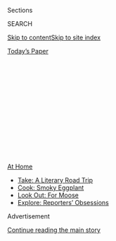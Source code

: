 <div id="app">

<div>

<div>

<div>

<div class="NYTAppHideMasthead css-1q2w90k e1suatyy0">

<div class="section css-ui9rw0 e1suatyy2">

<div class="css-eph4ug er09x8g0">

<div class="css-6n7j50">

</div>

<span class="css-1dv1kvn">Sections</span>

<div class="css-10488qs">

<span class="css-1dv1kvn">SEARCH</span>

</div>

[Skip to content](#site-content)[Skip to site
index](#site-index)

</div>

<div class="css-10698na e1huz5gh0">

</div>

</div>

<div id="masthead-bar-one" class="section hasLinks css-15hmgas e1csuq9d3">

<div class="css-uqyvli e1csuq9d0">

</div>

<div class="css-1uqjmks e1csuq9d1">

</div>

<div class="css-9e9ivx">

[](https://myaccount.nytimes.com/auth/login?response_type=cookie&client_id=vi)

</div>

<div class="css-1bvtpon e1csuq9d2">

[Today’s
Paper](https://www.nytimes.com/section/todayspaper)

</div>

</div>

</div>

</div>

<div data-aria-hidden="false">

<div id="site-content" data-role="main">

<div>

<div class="css-1aor85t" style="opacity:0.000000001;z-index:-1;visibility:hidden">

<div class="css-1hqnpie">

<div class="css-epjblv">

<span class="css-100wwgy">Four Artists on the Future of Video
Art</span>

</div>

<div class="css-k008qs">

<div class="css-o5pzib">

<span class="css-18z7m18"></span>

<div>

</div>

</div>

<span class="css-1n6z4y">https://nyti.ms/3eUZm13</span>

<div class="css-1705lsu">

<div class="css-4xjgmj">

<div class="css-4skfbu" data-role="toolbar" data-aria-label="Social Media Share buttons, Save button, and Comments Panel with current comment count" data-testid="share-tools">

  - 
  - 
  - 
  - 
    
    <div class="css-6n7j50">
    
    </div>

  - 

</div>

</div>

</div>

</div>

</div>

</div>

<div id="NYT_TOP_BANNER_REGION" class="css-13pd83m">

<div>

<div id="maps-athome-menu" class="section interactive-content interactive-size-medium css-1edisqu">

<div class="css-17ih8de interactive-body">

<div class="at-home-nav__innerContainer">

<div class="at-home-nav__title">

[At
Home](https://www.nytimes.com/spotlight/at-home?action=click&pgtype=Article&state=default&region=TOP_BANNER&context=at_home_menu)

</div>

  - [Take: A Literary Road
    Trip](https://www.nytimes.com/2020/07/28/books/time-for-a-literary-road-trip.html?action=click&pgtype=Article&state=default&region=TOP_BANNER&context=at_home_menu)
  - [Cook: Smoky
    Eggplant](https://www.nytimes.com/2020/07/29/magazine/bored-with-your-home-cooking-some-smoky-eggplant-will-fix-that.html?action=click&pgtype=Article&state=default&region=TOP_BANNER&context=at_home_menu)
  - [Look Out: For
    Moose](https://www.nytimes.com/2020/07/27/travel/moose-michigan-isle-royale.html?action=click&pgtype=Article&state=default&region=TOP_BANNER&context=at_home_menu)
  - [Explore: Reporters’
    Obsessions](https://www.nytimes.com/interactive/2020/at-home/even-more-reporters-editors-diaries-lists-recommendations.html?action=click&pgtype=Article&state=default&region=TOP_BANNER&context=at_home_menu)

</div>

</div>

</div>

</div>

</div>

<div id="top-wrapper" class="css-1sy8kpn">

<div id="top-slug" class="css-l9onyx">

Advertisement

</div>

[Continue reading the main
story](#after-top)

<div class="ad top-wrapper" style="text-align:center;height:100%;display:block;min-height:250px">

<div id="top" class="place-ad" data-position="top" data-size-key="top">

</div>

</div>

<div id="after-top">

</div>

</div>

<div>

<div id="sponsor-wrapper" class="css-1hyfx7x">

<div id="sponsor-slug" class="css-19vbshk">

Supported by

</div>

[Continue reading the main
story](#after-sponsor)

<div id="sponsor" class="ad sponsor-wrapper" style="text-align:center;height:100%;display:block">

</div>

<div id="after-sponsor">

</div>

</div>

<div class="css-186x18t">

True Believers

</div>

<div class="css-1vkm6nb ehdk2mb0">

# Four Artists on the Future of Video Art

</div>

Hito Steyerl, Rachel Rose, Isaac Julien and Lynn Hershman Leeson talk
about how they’ve been spending quarantine and just where, in this era
of never-ending screen time, their work should live.

<div class="css-79elbk" data-testid="photoviewer-wrapper">

<div class="css-z3e15g" data-testid="photoviewer-wrapper-hidden">

</div>

<div class="css-1a48zt4 ehw59r15" data-testid="photoviewer-children">

![<span class="css-1l9o2ey e13ogyst0" data-aria-hidden="true">Clockwise
from top left: a still from Hito Steyerl’s “Liquidity Inc.” (2014); a
digital print of Isaac Julien’s “Lessons of the Hour (Lessons of the
Hour)” (2019); a still from Lynn Hershman Leeson’s “Lorna” (1979-84); a
still from Rachel Rose’s “Lake Valley”
(2016).</span><span class="css-1nlbvxy e1z0qqy90" itemprop="copyrightHolder"><span class="css-1ly73wi e1tej78p0">Credit...</span><span><span>Clockwise
from top left: courtesy of the artist, Andrew Kreps Gallery, New York
and Esther Schipper, Berlin; © Isaac Julien, courtesy of the artist and
Metro Pictures, New York; © Lynn Hershman Leeson, courtesy of the artist
and Bridget Donahue, N.Y.C.; courtesy of the artist and Gavin Brown’s
enterprise New
York/Rome</span></span></span>](https://static01.nyt.com/images/2020/07/10/t-magazine/art/digital-artists-slide-VVNP/digital-artists-slide-VVNP-articleLarge.jpg?quality=75&auto=webp&disable=upscale)

</div>

</div>

<div class="css-18e8msd">

<div class="css-vp77d3 epjyd6m0">

<div class="css-1baulvz">

By <span class="css-1baulvz last-byline" itemprop="name">Andrew
Russeth</span>

</div>

</div>

  - 
    
    <div class="css-nv7ky2 e16638kd2">
    
    July 22,
    2020
    
    </div>

  - 
    
    <div class="css-4xjgmj">
    
    <div class="css-d8bdto" data-role="toolbar" data-aria-label="Social Media Share buttons, Save button, and Comments Panel with current comment count" data-testid="share-tools">
    
      - 
      - 
      - 
      - 
        
        <div class="css-6n7j50">
        
        </div>
    
      - 
    
    </div>
    
    </div>

</div>

</div>

<div class="section meteredContent css-1r7ky0e" name="articleBody" itemprop="articleBody">

<div class="css-1fanzo5 StoryBodyCompanionColumn">

<div class="css-53u6y8">

When coronavirus shuttered just about every gallery in the United States
and confined many to their homes, museum curators and dealers [had to
improvise](https://www.nytimes.com/2020/03/16/arts/design/art-galleries-online-viewing-coronavirus.html).
Overnight, the only way they could show art was digitally. In some
cases, this meant posting photos of paintings or using cameras to offer
360-degree virtual tours of exhibitions — to varying degrees of success.
But then there were the works that were *designed* to be viewed on a
screen, which have enjoyed a sort of a renaissance.

On many Friday nights since April, the [Whitney Museum of American
Art](https://www.nytimes.com/topic/organization/whitney-museum-of-american-art)
in New York has streamed video art by [Alex Da
Corte](https://www.nytimes.com/2018/02/16/t-magazine/alex-da-corte-st-vincent.html),
[Juan Antonio Olivares](https://whitney.org/artists/18064) and [Adelita
Husni-Bey](https://www.newmuseum.org/exhibitions/view/adelita-husni-bey-chiron),
to name a few. [Gagosian Gallery](https://gagosian.com/) staged web
shows with moving-image work by artists including [Ed
Ruscha](https://www.nytimes.com/2020/01/15/arts/design/ed-ruscha.html)
and [Douglas Gordon](https://gagosian.com/artists/douglas-gordon/),
Metro Pictures hosted a digital film festival over more than a dozen
weekends, and the artist [Nina Chanel
Abney](https://www.nytimes.com/2018/06/13/t-magazine/artist-work-habits-camille-henrot-nina-chanel-abney.html)
curated a two-week run of pieces by [Tiona Nekkia
McClodden](https://www.nytimes.com/2019/05/09/arts/design/whitney-museum-biennial-artists.html),
[Solange
Knowles](https://www.nytimes.com/2018/10/15/t-magazine/solange-interview.html)
and others at Brooklyn’s [We Buy Gold](https://webuygold.wtf/).
Pittsburgh’s [Carnegie Museum of
Art](https://www.nytimes.com/2015/07/10/arts/design/carnegie-museum-to-open-a-survey-of-the-designer-peter-muller-munk.html)
launched an online exhibition series with “Lake Valley,” a 2016
cartoon-collage animation by [Rachel
Rose](https://www.artsy.net/artist/rachel-rose) that follows a
rabbitlike animal as it explores an enchanted world, seeking community.
“Two-dimensional work or sculpture all comes out a bit flat on social
media,” says the filmmaker [Isaac
Julien](https://www.nytimes.com/2014/02/18/arts/international/facing-the-camera.html).
“I’m not saying people can’t sell works. They do, in fact. But I think
the moving image — it becomes its own form. It’s not really
compromised.”

</div>

</div>

<div id="t-true-believers-art-promo" class="section interactive-content interactive-size-scoop css-bvtwvj" data-id="100000007224768">

<div class="css-17ih8de interactive-body" data-sourceid="100000007224768">

[![](https://static01.nyt.com/newsgraphics/2020/06/29/tmag-art-embeds-new/assets/images/art_issue_gif_special_editon.gif)](https://www.nytimes.com/issue/t-magazine/2020/07/02/true-believers-art-issue)

</div>

</div>

<div>

</div>

<div class="css-1fanzo5 StoryBodyCompanionColumn">

<div class="css-53u6y8">

Since its emergence in the 1960s, it’s video art that has typically been
harder to present and sell and perhaps to take in, too, often requiring
time and patience of its viewer. When pioneers like [Bruce
Nauman](https://www.nytimes.com/2018/10/15/t-magazine/bruce-nauman-art-interview.html),
[Vito
Acconci](https://www.nytimes.com/2017/04/28/arts/design/vito-acconci-dead-performance-artist.html)
and [Joan
Jonas](https://www.nytimes.com/2015/04/05/t-magazine/joan-jonas-reanimation-venice-biennale.html)
wielded cumbersome cameras in the 1970s to make scrappy, poetic or
otherwise bizarre tapes intended for gallery display, the prominent
dealers [Leo
Castelli](https://www.nytimes.com/1999/08/23/arts/leo-castelli-influential-art-dealer-dies-at-91.html)
and [Ileana
Sonnabend](https://www.nytimes.com/2007/10/24/arts/24sonnabend.html)
started a service to rent and sell them. It never turned a profit.
However, as production values increased and minds opened in the 1980s
and ’90s, stars were minted: [Bill
Viola](https://www.nytimes.com/2017/03/14/t-magazine/art/bill-viola-palazzo-strozzi-florence.html),
[Matthew
Barney](https://www.nytimes.com/1999/10/10/magazine/the-importance-of-matthew-barney.html),
[Pipilotti
Rist](https://www.nytimes.com/2016/10/22/arts/design/pipilotti-rist-provoking-with-delight.html)
and [Christian
Marclay](https://www.nytimes.com/2018/11/19/arts/music/christian-marclay-huddersfield-music-festival.html)
were among those to see their work sold in limited editions and featured
in major museums and international biennials, just as that of [Ryan
Trecartin](https://www.guggenheim.org/artwork/artist/ryan-trecartin),
[Arthur
Jafa](https://www.nytimes.com/2019/08/14/t-magazine/arthur-jafa-in-bloom.html)
and [Martine
Syms](https://www.nytimes.com/2016/12/06/t-magazine/art/martine-syms-artist-poster-phrase.html)
has been more recently.

</div>

</div>

<div class="css-79elbk" data-testid="photoviewer-wrapper">

<div class="css-z3e15g" data-testid="photoviewer-wrapper-hidden">

</div>

<div class="css-1a48zt4 ehw59r15" data-testid="photoviewer-children">

![<span class="css-1l9o2ey e13ogyst0" data-aria-hidden="true">Meriem
Bennani’s video installation “Party on the CAPS” (2018) will be shown at
the Julia Stoschek Collection in Berlin when it reopens in
September.</span><span class="css-1nlbvxy e1z0qqy90" itemprop="copyrightHolder"><span class="css-1ly73wi e1tej78p0">Credit...</span><span>Courtesy
of the artist and C L E A R I N G, New York/Brussels. Photo: Alwin
Lay</span></span>](https://static01.nyt.com/images/2020/07/10/t-magazine/art/digital-artists-slide-U4Y9/digital-artists-slide-U4Y9-articleLarge.jpg?quality=75&auto=webp&disable=upscale)

</div>

</div>

<div class="css-1fanzo5 StoryBodyCompanionColumn">

<div class="css-53u6y8">

But even in 2020, with screens glowing all around us, video art remains
a relatively niche field. It is still rare, for instance, to come across
a figure like [Julia Stoschek](https://www.jsc.art/), a German collector
who focuses exclusively on multimedia and video. When the art spaces
Stoschek runs in Berlin and Düsseldorf, Germany, were closed in March,
she collaborated with artists and technicians to upload more than 70
works from her 800-some-piece collection online. Her aim, she says, is
“to make it accessible for everyone, all the time, everywhere.” [Eric
Crosby](https://carnegiemuseums.org/expert/eric-crosby/), the Carnegie’s
director, feels similarly, saying that a lesson from lockdown is that
“audiences should be able to encounter art regardless of whether our
museum doors are open or closed.” Their comments underscore the diffuse
and potentially democratic nature of video art in comparison to, say,
oil painting.

At the same time, readily available offerings raise questions about
where exactly video art should live, and how its future might be shaped.
Is its star turn on the web a sign of things to come, or just a
momentary detour? Here, four video and digital artists talk about
working during the pandemic and share thoughts on the field as a
whole.

</div>

</div>

<div>

</div>

<div class="css-79elbk" data-testid="photoviewer-wrapper">

<div class="css-z3e15g" data-testid="photoviewer-wrapper-hidden">

</div>

<div class="css-1a48zt4 ehw59r15" data-testid="photoviewer-children">

<div class="css-1xdhyk6 erfvjey0">

<span class="css-1ly73wi e1tej78p0">Image</span>

<div class="css-zjzyr8">

<div data-testid="lazyimage-container" style="height:257.77777777777777px">

</div>

</div>

</div>

<span class="css-1l9o2ey e13ogyst0" data-aria-hidden="true">An
installation view of Hito Steyerl’s “Liquidity Inc.” (2014) at Artists
Space in New York in
2015.</span><span class="css-1nlbvxy e1z0qqy90" itemprop="copyrightHolder"><span class="css-1ly73wi e1tej78p0">Credit...</span><span>Courtesy
of the artist, Andrew Kreps Gallery, New York, and Esther Schipper,
Berlin. Photo: Matthew Septimus </span></span>

</div>

</div>

<div class="css-1fanzo5 StoryBodyCompanionColumn">

<div class="css-53u6y8">

### **Hito Steyerl**

*For more than 20 years,* [*Hito
Steyerl*](https://www.nytimes.com/2017/12/15/arts/design/hito-steyerl.html)*,
53, has made incisive, deliriously entertaining videos that examine how
images and ideas circulate. Based in Berlin, she is set to have her
first* [*survey
exhibition*](https://www.kunstsammlung.de/de/exhibitions/hito-steyerl)
*in Germany — at the Kunstsammlung Nordrhein-Westfalen, in Düsseldorf —
in September.*

Most of my work has always been online. But I try not to share it on
commercial or corporate platforms, so you will find very little of it on
YouTube. It’s mostly hidden in plain sight, meaning that it’s on
platforms that are not Google searchable, which technically makes them
part of the dark web.

The concept of the digital sphere is not in a very fortunate moment.
I’ve been talking for the past year about how the digital has been
privatized and gentrified. It’s basically monetized by four or five big
corporations, and none of this has changed just because of lockdown, so
I’m very ambivalent about the digital euphoria.

What institutions or galleries assume is that videos are available and
that they can just stream them for free without taking into account any
sort of production cost or anything like that because the web is seen as
a sphere of distribution of things that are free. There is a sort of
digital fatigue now, and I think there is a whole oversupply, and it’s
not good for the artwork. It doesn’t get it any more attention. On the
other hand, if people were to give it more time and attention, and also
resources, I think it could develop a lot. The over-traveling that the
art world has experienced could be reduced if there were some convincing
digital platforms. But I’m not sure whether that will happen.

Basically, I think it’s a good idea to expand digital distribution, but
then we also need public digital infrastructure. We need, let’s say,
municipal digital platforms, for teaching, for schooling, for education,
but also, of course, for the arts. We should also keep in mind that most
of these means of production are not easily accessible — especially if
we go into this video sphere, with 3-D modeling and VR, it quickly
becomes very complex and expensive. And it stifles the development of
modes of expression because it’s just too expensive and young people
have a hard time getting access to it. There is a huge difference to 20
or 30 years ago, because the camcorders were really cheap. That was my
only shot at ever entering this kind of activity.

But if people in Minneapolis can start thinking about [how to build
their security
institutions](https://www.nytimes.com/2020/06/07/us/minneapolis-police-abolish.html),
then why not a municipal digital platform? I think that’s really easy in
comparison — even cheap. Many things that once seemed impossible are
suddenly possible, so why not
try?

</div>

</div>

<div class="css-1fanzo5 StoryBodyCompanionColumn">

<div class="css-53u6y8">

-----

</div>

</div>

<div class="css-79elbk" data-testid="photoviewer-wrapper">

<div class="css-z3e15g" data-testid="photoviewer-wrapper-hidden">

</div>

<div class="css-1a48zt4 ehw59r15" data-testid="photoviewer-children">

<div class="css-1xdhyk6 erfvjey0">

<span class="css-1ly73wi e1tej78p0">Image</span>

<div class="css-zjzyr8">

<div data-testid="lazyimage-container" style="height:257.77777777777777px">

</div>

</div>

</div>

<span class="css-1l9o2ey e13ogyst0" data-aria-hidden="true">An
installation view of Rachel Rose’s “Lake Valley” (2016) at Lafayette
Anticipations in Paris this
year.</span><span class="css-1nlbvxy e1z0qqy90" itemprop="copyrightHolder"><span class="css-1ly73wi e1tej78p0">Credit...</span><span>Courtesy
of the artist and Gavin Brown’s enterprise New York/Rome. Photo: Andrea
Rossetti</span></span>

</div>

</div>

<div class="css-1fanzo5 StoryBodyCompanionColumn">

<div class="css-53u6y8">

### **Rachel Rose**

*Based in New York, though she’s been working upstate during this
period, Rachel Rose, 33, shows transfixing, research-intensive videos in
intimate, carefully crafted environments. Her 2016 work “Lake Valley”*
[*is on view*](https://cmoa.org/exhibition/rachel-rose/) *on the
Carnegie Museum of Art’s website through Aug. 16, and at a solo show at
Lafayette Anticipations in Paris through Sept. 13.*

The biggest change during lockdown has really been not having time. Not
having child care for Eden, my 10-month-old daughter, I don’t have the
same amount of time to myself every day. It’s more broken up and
staccato. But I’m also planning for an exhibition, and I’m working on a
screenplay, so the computer is all I need.

The Carnegie proposed doing an online exhibition of “Lake Valley,” and I
was excited about that because it felt like a nice opportunity to show
it to families at home with kids, which I had always wanted to do. All
of my works thus far have been developed in relationship, at least in
part, to the site where I’m first showing them, because so many of them
have been commissioned by institutions. So for me, the installation has
always been a condition of the work. One of the gifts of the art
universe is the opportunity to think through the physicality of how you
view something. That’s not something you get with a feature film,
because it’s going out to theaters or it’s going out to streaming
platforms. But, because none of us can be in physical spaces together, I
feel it might as well be shared online.

I wonder about this period as a time for slower kinds of producing. Art
is on this very seasonal cycle that parallels fashion. There are the
September shows, there are the art fairs — it’s this constant
saturation, and I think for artists, that can often make them feel as
though they need to keep up with that pace, which keeps getting faster
and faster. Because of what I do, and the way in which my work has been
commissioned, I’ve been able to work more slowly, but I notice how
detrimental that cycle can be, and this could be the beginning of a new
sort of time scale.

Online is essential right now, but as a long-term strategy, I’m not
sure. When I open up Netflix and look at the main page, I’ve never heard
of most of the TV shows it lists, and most of them are like six seasons
in. It feels like there’s so much entertainment and moving-image stuff
online. In a way, I feel like the value that art can hold is parallel to
that of live concerts. We can all listen to anything on Spotify or
iTunes, but going to a concert is an entirely different thing. That is
one of the things that museums can do for us, for art. Maybe, after
Covid, art should become *less* visible on the internet. At the same
time, the immediacy of “[Two
Lizards](https://www.nytimes.com/2020/04/22/arts/design/lizards-instagram-coronavirus-stars.html)”
\[a serialized video project the artists [Meriem
Bennani](https://www.nytimes.com/2015/10/28/t-magazine/art-meriem-bennani-hijab-video.html)
and [Orian Barki](https://www.orianbarki.com/) debuted in March\] — what
is that? It’s like watching art live. And there’s something really
exhilarating and beautiful about that, too.

</div>

</div>

<div class="css-1fanzo5 StoryBodyCompanionColumn">

<div class="css-53u6y8">

-----

</div>

</div>

![<span class="css-1l9o2ey e13ogyst0">A clip from Isaac Julien’s
‘Lessons of the Hour’ (2019). © Isaac Julien, courtesy of the artist
and Metro Pictures, New
York</span><span class="css-cch8ym"><span class="css-1dv1kvn">Credit</span><span class="css-1nlbvxy e1z0qqy90" itemprop="copyrightHolder"><span class="css-1ly73wi e1tej78p0">Credit...</span><span>©
Issac Julien. Courtesy of the artist and Metro Pictures, New
York</span></span></span>](https://static01.nyt.com/images/2020/07/10/t-magazine/art/digital-artists-slide-QOUF/digital-artists-slide-QOUF-videoSixteenByNine3000.jpg)

<div class="css-1fanzo5 StoryBodyCompanionColumn">

<div class="css-53u6y8">

### **Isaac Julien**

*After having a solo show at* [*Jessica Silverman
Gallery*](https://www.nytimes.com/2020/01/22/t-magazine/jessica-silverman-gallery.html)
*in San Francisco cut short because of shelter-in-place orders, Isaac
Julien, 60, was working in Santa Cruz, whose University of California
branch is home to the* [*Isaac Julien
Lab*](https://danm.ucsc.edu/project_group/isaac-julien-lab)*. Known for
sumptuous videos centered on radical histories, which he releases in
multiple formats, from single-screen cuts to immersive multiscreen
installations, Julien is scheduled to have a show at the McEvoy
Foundation for the Arts in San Francisco in the fall.*

Filming would be impossible right now. Maybe the gods were looking down
on me in 2019, because I had the kind of mad intention of making these
two gigantic projects — “A Marvellous Entanglement,” on the architect
Lina Bo Bardi, and “Lessons of the Hour,” on Frederick Douglass — and I
did. That has meant that 2020 has been the kind of year with more
exhibitions and my making single-screen versions of work, so a time when
it’s more postproduction. If I had not done that, this would be very
disruptive. There really are some things you can continue doing while
social distancing, and there are some things that you cannot.

And yet, we’re seeing this flourishing of video art and media works on
social-media platforms. I participated in this Metro Pictures film
festival, which I think was really successful. I really enjoyed seeing
“Baltimore” \[his 2003 short starring [Melvin Van
Peebles](https://www.nytimes.com/2013/09/20/arts/design/melvin-van-peebles-headlines-a-group-art-show.html)\]
during that time, and it was great to be able to post about it on
Facebook and Instagram, to have all the responses to the work. I
realized that a lot of the video artworks that one makes — they become,
in a way, connected to the time when they were made. People have the
memory. But it’s great to be able to redistribute them on social-media
platforms and to introduce the work to new audiences. Viewers were
really excited, and this made me think about the possibility of how
those works could live in a different capacity. When we have an
exhibition of work showing in a museum, maybe we can have a
single-screen version on social media simultaneously and think about
both platforms as exhibition spaces.

What was good about the festival was that you got excited about who was
going to be the next artist, and then you looked at the films, and you
had time to look at them, and you could really learn things. Since then,
other works of mine have been shown at special events. For example, in
Brazil, the
[Goethe-Institut](https://www.goethe.de/ins/br/pt/sta/sal.html) in
[Salvador](https://www.nytimes.com/2019/01/24/travel/what-to-do-in-salvador-brazil.html)
showed my Fanon film \[“[Frantz Fanon: Black Skin, White
Mask](https://www.isaacjulien.com/projects/frantz-fanon-black-skin-white-mask/)”
(1995)\] — it was just on for 24 hours, and it was watched by over
37,000 people. We kind of couldn’t believe it when the figure came out.
Funnily enough, the Fanon film was also showing in an exhibition in
Singapore, and they showed it online, too, and some friends from Germany
saw it. So you have this internationalization of the platform, of
different people watching different works.

This kind of lit the fuse. I got approached by lots of other
institutions and museums, and I thought to myself, “OK, hang on here a
minute. I think I might stop and think about it a little bit more,
because maybe we can do it ourselves, in the
studio.”

</div>

</div>

<div class="css-1fanzo5 StoryBodyCompanionColumn">

<div class="css-53u6y8">

-----

</div>

</div>

<div class="css-79elbk" data-testid="photoviewer-wrapper">

<div class="css-z3e15g" data-testid="photoviewer-wrapper-hidden">

</div>

<div class="css-1a48zt4 ehw59r15" data-testid="photoviewer-children">

<div class="css-1xdhyk6 erfvjey0">

<span class="css-1ly73wi e1tej78p0">Image</span>

<div class="css-zjzyr8">

<div data-testid="lazyimage-container" style="height:217.82222222222222px">

</div>

</div>

</div>

<span class="css-1l9o2ey e13ogyst0" data-aria-hidden="true">A screenshot
of Lynn Hershman Leeson’s “Agent Ruby’s EDream Portal”
(2002).</span><span class="css-1nlbvxy e1z0qqy90" itemprop="copyrightHolder"><span class="css-1ly73wi e1tej78p0">Credit...</span><span>©
Lynn Hershman Leeson, courtesy of the artist and Bridget Donahue,
N.Y.C.</span></span>

</div>

</div>

<div class="css-1fanzo5 StoryBodyCompanionColumn">

<div class="css-53u6y8">

### **Lynn Hershman Leeson**

*For more than half a century, the San Francisco-based* [*Lynn Hershman
Leeson*](https://www.nytimes.com/2019/11/08/arts/design/Lynn-Hershman-Leeson-Shed-art-technology.html)*,
79, has released feature films, cross-disciplinary scientific endeavors,
interactive videos (like 1979-84’s
“*[*Lorna*](https://www.lynnhershman.com/lorna/)*,” which concerns an
agoraphobic woman) and web projects such as “*[*Agent
Ruby*](http://www.lynnhershman.com/agent-ruby/)*” (1998-2002), a chatbot
with artificial intelligence that can converse with internet visitors. A
survey of her work at the* [*New
Museum*](https://www.nytimes.com/topic/organization/new-museum-of-contemporary-art)
*in New York has been postponed because of the pandemic, though she is
currently developing what she calls “an occultish online game.”*

I probably have more time to work now because usually I run around a
lot. In the past few months, I was able to finish a lot of projects I
started in the ’60s. I’m doing calls on Zoom, which I didn’t have
before, but my practice hasn’t changed all that much because these
things do take a long time to develop. I have the luxury of staying home
and being able to commute digitally, which is something that [Nam June
Paik](https://www.nytimes.com/2006/01/31/arts/design/nam-june-paik-73-dies-pioneer-of-video-art-whose-work-broke.html)
talked about — how we’re becoming stationary nomads. He talked about
that in the early 1980s, going all around the world without leaving your
house.

I started a project called “Agent Ruby” in 1998, and nobody knew what to
do with it, and I finally gave it to SFMOMA because I couldn’t afford
her upkeep on the net. I was told that the piece is the most-visited
artwork in their collection. What really astounded me, because we did an
exhibition of it in 2013, was that you do these things on the internet
and they never die. The museum had collected something like 80 tons of
global responses that became a portrait of what the world was thinking
about all of these years.

One of the things I want to do when I have my next museum exhibition —
and I don’t think that any museum can afford to not do this — is really
design a way it can be seen online. I think that there are ways that we
can design almost telerobotic surveillance systems that allow you to see
works better — really going into the piece and being able to understand
it and see details of it. I haven’t seen anybody, any museum, take
advantage of the possibilities of how a work can be seen online. The
viewer needs to be in control of what they’re seeing and have access to
the tools that will allow them to do that. The way that museums have
been portraying exhibitions is that they’re in control. They let you fly
through a gallery, but they don’t let you stop or go into something to
understand it in a more tactile way.

Artists use the tools of their time and if, for instance, people who
were shooting in 8-millimeter or 16-millimeter then want to convert it
to video or maybe a form that may last longer, it’s not the same piece.
It doesn’t look the same, it doesn’t feel the same. You don’t breathe
the same way when you watch it. The light is different. We actually took
“Lorna” from LaserDisc and migrated it to a DVD just because it could be
shown that way. We have the original in an archive, but I kept all the
mistakes in — I wanted it to look like it was made then. I think
glitches are the key to discovery. They’re underrated.

*These interviews have been edited and
condensed.*

</div>

</div>

<div id="t-true-believers-art-nav" class="section interactive-content interactive-size-scoop css-m2zfm8" data-id="100000007224767">

<div class="css-17ih8de interactive-body" data-sourceid="100000007224767">

<div id="g-bottomnav" class="g-bottomnav">

### [True Believers Art Issue](https://www.nytimes.com/issue/t-magazine/2020/07/02/true-believers-art-issue)

</div>

</div>

</div>

</div>

<div>

</div>

<div>

</div>

<div>

</div>

<div>

<div id="bottom-wrapper" class="css-1ede5it">

<div id="bottom-slug" class="css-l9onyx">

Advertisement

</div>

[Continue reading the main
story](#after-bottom)

<div id="bottom" class="ad bottom-wrapper" style="text-align:center;height:100%;display:block;min-height:90px">

</div>

<div id="after-bottom">

</div>

</div>

</div>

</div>

</div>

## Site Index

<div>

</div>

## Site Information Navigation

  - [© <span>2020</span> <span>The New York Times
    Company</span>](https://help.nytimes.com/hc/en-us/articles/115014792127-Copyright-notice)

<!-- end list -->

  - [NYTCo](https://www.nytco.com/)
  - [Contact
    Us](https://help.nytimes.com/hc/en-us/articles/115015385887-Contact-Us)
  - [Work with us](https://www.nytco.com/careers/)
  - [Advertise](https://nytmediakit.com/)
  - [T Brand Studio](http://www.tbrandstudio.com/)
  - [Your Ad
    Choices](https://www.nytimes.com/privacy/cookie-policy#how-do-i-manage-trackers)
  - [Privacy](https://www.nytimes.com/privacy)
  - [Terms of
    Service](https://help.nytimes.com/hc/en-us/articles/115014893428-Terms-of-service)
  - [Terms of
    Sale](https://help.nytimes.com/hc/en-us/articles/115014893968-Terms-of-sale)
  - [Site
    Map](https://spiderbites.nytimes.com)
  - [Help](https://help.nytimes.com/hc/en-us)
  - [Subscriptions](https://www.nytimes.com/subscription?campaignId=37WXW)

</div>

</div>

</div>

</div>
